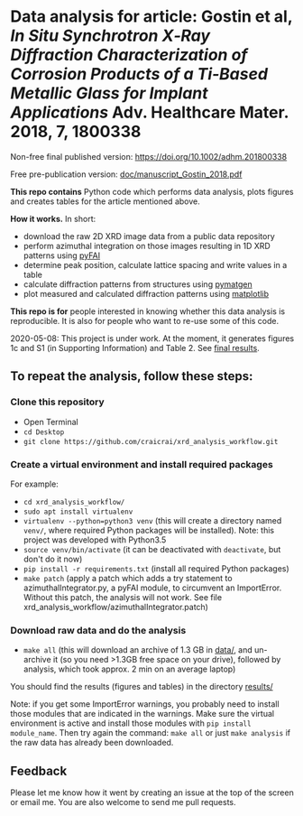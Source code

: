 # Data analysis for article: Gostin et al, *In Situ Synchrotron X‐Ray Diffraction Characterization of Corrosion Products of a Ti‐Based Metallic Glass for Implant Applications* Adv. Healthcare Mater. 2018, 7, 1800338

Non-free final published version: <https://doi.org/10.1002/adhm.201800338>

Free pre-publication version:
[doc/manuscript_Gostin_2018.pdf](doc/manuscript_Gostin_2018.pdf)

**This repo contains** Python code which performs data analysis, plots figures and
creates tables for the article mentioned above.

**How it works.**  In short:
- download the raw 2D XRD image data from a public data repository
- perform azimuthal integration on those images resulting in 1D XRD patterns
  using [pyFAI](https://github.com/silx-kit/pyFAI)
- determine peak position, calculate lattice spacing and write values in a table
- calculate diffraction patterns from structures using
  [pymatgen](https://github.com/materialsproject/pymatgen)
- plot measured and calculated diffraction patterns using
  [matplotlib](https://github.com/matplotlib/matplotlib)

**This repo is for** people interested in knowing whether this data analysis is
reproducible.  It is also for people who want to re-use some of this code.

2020-05-08: This project is under work.  At the moment, it generates
figures 1c and S1 (in Supporting Information) and Table 2.  See [final
results](results/final/).

## To repeat the analysis, follow these steps:

### Clone this repository

- Open Terminal
- `cd Desktop`
- `git clone https://github.com/craicrai/xrd_analysis_workflow.git`

### Create a virtual environment and install required packages

For example:
- `cd xrd_analysis_workflow/`
- `sudo apt install virtualenv`
- `virtualenv --python=python3 venv` (this will create a directory named
  `venv/`, where required Python packages will be installed).  Note: this project
  was developed with Python3.5
- `source venv/bin/activate` (it can be deactivated with `deactivate`, but don't
  do it now)
- `pip install -r requirements.txt` (install all required Python packages)
- `make patch` (apply a patch which adds a try statement to
  azimuthalIntegrator.py, a pyFAI module, to circumvent an ImportError.  Without
  this patch, the analysis will not work.  See file
  xrd_analysis_workflow/azimuthalIntegrator.patch)

### Download raw data and do the analysis

- `make all` (this will download an archive of 1.3 GB in [data/](data/), and
  un-archive it (so you need >1.3GB free space on your drive), followed by
  analysis, which took approx. 2 min on an average laptop)

You should find the results (figures and tables) in the directory
[results/](results/)

Note: if you get some ImportError warnings, you probably need to install those
 modules that are indicated in the warnings. Make sure the virtual environment
 is active and install those modules with `pip install module_name`. Then try
 again the command: `make all` or just `make analysis` if the raw data has
 already been downloaded.

## Feedback

Please let me know how it went by creating an issue at the top of the screen or
email me.  You are also welcome to send me pull requests.
